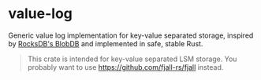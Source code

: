 # value-log

Generic value log implementation for key-value separated storage, inspired by [RocksDB's BlobDB](https://github.com/facebook/rocksdb/wiki/BlobDB) and implemented in safe, stable Rust.

> This crate is intended for key-value separated LSM storage.
> You probably want to use https://github.com/fjall-rs/fjall instead.
